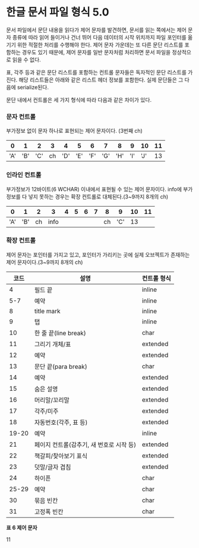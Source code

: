 # 한글 문서 파일 형식 5.0

문서 파일에서 문단 내용을 읽다가 제어 문자를 발견하면, 문서를 읽는 쪽에서는 제어 문자 종류에 따라 읽어 들이거나 건너 뛰어 다음 데이터의 시작 위치까지 파일 포인터를 옮기기 위한 적절한 처리를 수행해야 한다. 제어 문자 가운데는 또 다른 문단 리스트를 포함하는 경우도 있기 때문에, 제어 문자를 일반 문자처럼 처리하면 문서 파일을 정상적으로 읽을 수 없다.

표, 각주 등과 같은 문단 리스트를 포함하는 컨트롤 문자들은 독자적인 문단 리스트를 가진다. 해당 리스트들은 아래와 같은 리스트 헤더 정보를 포함한다. 실제 문단들은 그 다음에 serialize된다.

문단 내에서 컨트롤은 세 가지 형식에 따라 다음과 같은 차이가 있다.

### 문자 컨트롤

부가정보 없이 문자 하나로 표현되는 제어 문자이다. (3번째 ch)

| 0 | 1 | 2 | 3 | 4 | 5 | 6 | 7 | 8 | 9 | 10 | 11 |
|---|---|---|---|---|---|---|---|---|---|----|----|
| 'A' | 'B' | 'C' | ch | 'D' | 'E' | 'F' | 'G' | 'H' | 'I' | 'J' | 13 |

### 인라인 컨트롤

부가정보가 12바이트(6 WCHAR) 이내에서 표현될 수 있는 제어 문자이다. info에 부가정보를 다 넣지 못하는 경우는 확장 컨트롤로 대체된다.(3~9까지 8개의 ch)

| 0 | 1 | 2 | 3 | 4 | 5 | 6 | 7 | 8 | 9 | 10 | 11 |
|---|---|---|---|---|---|---|---|---|---|----|----|
| 'A' | 'B' | ch | info | | | | | ch | 'C' | 13 |

### 확장 컨트롤

제어 문자는 포인터를 가지고 있고, 포인터가 가리키는 곳에 실제 오브젝트가 존재하는 제어 문자이다.(3~9까지 8개의 ch)

| 코드 | 설명 | 컨트롤 형식 |
|------|------|------------|
| 4 | 필드 끝 | inline |
| 5-7 | 예약 | inline |
| 8 | title mark | inline |
| 9 | 탭 | inline |
| 10 | 한 줄 끝(line break) | char |
| 11 | 그리기 개체/표 | extended |
| 12 | 예약 | extended |
| 13 | 문단 끝(para break) | char |
| 14 | 예약 | extended |
| 15 | 숨은 설명 | extended |
| 16 | 머리말/꼬리말 | extended |
| 17 | 각주/미주 | extended |
| 18 | 자동번호(각주, 표 등) | extended |
| 19-20 | 예약 | inline |
| 21 | 페이지 컨트롤(감추기, 새 번호로 시작 등) | extended |
| 22 | 책갈피/찾아보기 표식 | extended |
| 23 | 덧말/글자 겹침 | extended |
| 24 | 하이픈 | char |
| 25-29 | 예약 | char |
| 30 | 묶음 빈칸 | char |
| 31 | 고정폭 빈칸 | char |

**표 6 제어 문자**

11